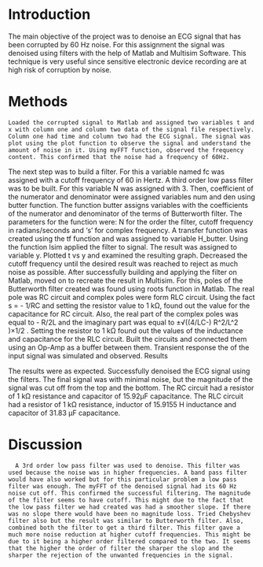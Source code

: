 
# Introduction
The main objective of the project was to denoise an ECG signal that has been corrupted by 60 Hz noise. For this assignment the signal was denoised using filters with the help of Matlab and Multisim Software. This technique is very useful since sensitive electronic device recording are at high risk of corruption by noise.
# Methods
    Loaded the corrupted signal to Matlab and assigned two variables t and x with column one and column two data of the signal file respectively. Column one had time and column two had the ECG signal. The signal was plot using the plot function to observe the signal and understand the amount of noise in it. Using myFFT function, observed the frequency content. This confirmed that the noise had a frequency of 60Hz. 
   The next step was to build a filter. For this a variable named fc was assigned with a cutoff frequency of 60 in Hertz. A third order low pass filter was to be built. For this variable N was assigned with 3. Then, coefficient of the numerator and denominator were assigned variables num and den using butter function. The function butter assigns variables with the coefficients of the numerator and denominator of the terms of Butterworth filter. The parameters for the function were: N for the order the filter, cutoff frequency in radians/seconds and ‘s’ for complex frequency. A transfer function was created using the tf function and was assigned to variable H_butter. Using the function lsim applied the filter to signal. The result was assigned to variable y. Plotted t vs y and examined the resulting graph. Decreased the cutoff frequency until the desired result was reached to reject as much noise as possible. 
    After successfully building and applying the filter on Matlab, moved on to recreate the result in Multisim. For this, poles of the Butterworth filter created was found using roots function in Matlab. The real pole was RC circuit and complex poles were form RLC circuit. Using the fact s = - 1/RC and setting the resistor value to 1 kΩ, found out the value for the capacitance for RC circuit. Also, the real part of the complex poles was equal to - R/2L and the imaginary part was equal to ±√((4/LC-)  R^2/L^2 )×1/2  . Setting the resistor to 1 kΩ found out the values of the inductance and capacitance for the RLC circuit. Built the circuits and connected them using an Op-Amp as a buffer between them. Transient response the of the input signal was simulated and observed. 
Results
    
 The results were as expected. Successfully denoised the ECG signal using the filters. The final signal was with minimal noise, but the magnitude of the signal was cut off from the top and the bottom. The RC circuit had a resistor of 1 kΩ resistance and capacitor of 15.92µF capacitance. The RLC circuit had a resistor of 1 kΩ resistance, inductor of 15.9155 H inductance and capacitor of 31.83 µF capacitance.

# Discussion
      A 3rd order low pass filter was used to denoise. This filter was used because the noise was in higher frequencies. A band pass filter would have also worked but for this particular problem a low pass filter was enough. The myFFT of the denoised signal had its 60 Hz noise cut off. This confirmed the successful filtering. The magnitude of the filter seems to have cutoff. This might due to the fact that the low pass filter we had created was had a smoother slope. If there was no slope there would have been no magnitude loss. Tried Chebyshev filter also but the result was similar to Butterworth filter. Also, combined both the filter to get a third filter. This filter gave a much more noise reduction at higher cutoff frequencies. This might be due to it being a higher order filtered compared to the two. It seems that the higher the order of filter the sharper the slop and the sharper the rejection of the unwanted frequencies in the signal. 
